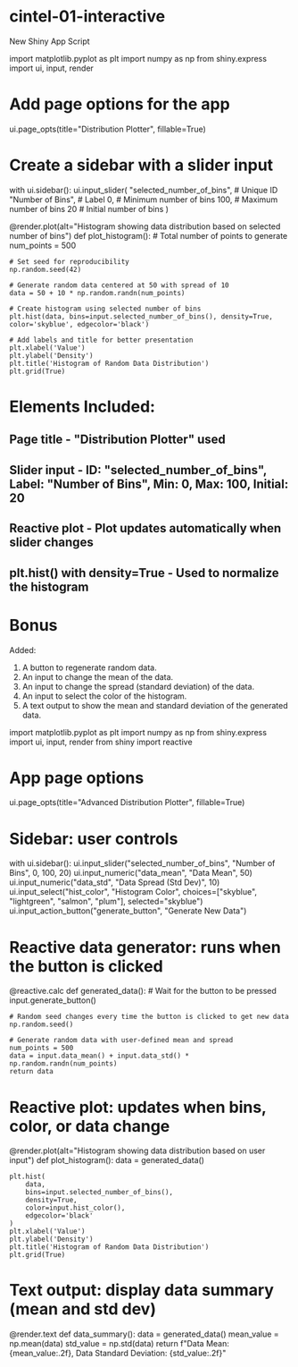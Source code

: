 # cintel-01-interactive
New Shiny App Script

import matplotlib.pyplot as plt
import numpy as np
from shiny.express import ui, input, render

# Add page options for the app
ui.page_opts(title="Distribution Plotter", fillable=True)

# Create a sidebar with a slider input
with ui.sidebar():
    ui.input_slider(
        "selected_number_of_bins",     # Unique ID
        "Number of Bins",              # Label
        0,                             # Minimum number of bins
        100,                           # Maximum number of bins
        20                             # Initial number of bins
    )

@render.plot(alt="Histogram showing data distribution based on selected number of bins")
def plot_histogram():
    # Total number of points to generate
    num_points = 500

    # Set seed for reproducibility
    np.random.seed(42)

    # Generate random data centered at 50 with spread of 10
    data = 50 + 10 * np.random.randn(num_points)

    # Create histogram using selected number of bins
    plt.hist(data, bins=input.selected_number_of_bins(), density=True, color='skyblue', edgecolor='black')

    # Add labels and title for better presentation
    plt.xlabel('Value')
    plt.ylabel('Density')
    plt.title('Histogram of Random Data Distribution')
    plt.grid(True)
# Elements Included:
## Page title - "Distribution Plotter" used
## Slider input	- ID: "selected_number_of_bins", Label: "Number of Bins", Min: 0, Max: 100, Initial: 20
## Reactive plot -	Plot updates automatically when slider changes
## plt.hist() with density=True	-	Used to normalize the histogram

# Bonus
Added:
1. A button to regenerate random data.
2. An input to change the mean of the data.
3. An input to change the spread (standard deviation) of the data.
4. An input to select the color of the histogram.
5. A text output to show the mean and standard deviation of the generated data.

import matplotlib.pyplot as plt
import numpy as np
from shiny.express import ui, input, render
from shiny import reactive

# App page options
ui.page_opts(title="Advanced Distribution Plotter", fillable=True)

# Sidebar: user controls
with ui.sidebar():
    ui.input_slider("selected_number_of_bins", "Number of Bins", 0, 100, 20)
    ui.input_numeric("data_mean", "Data Mean", 50)
    ui.input_numeric("data_std", "Data Spread (Std Dev)", 10)
    ui.input_select("hist_color", "Histogram Color", choices=["skyblue", "lightgreen", "salmon", "plum"], selected="skyblue")
    ui.input_action_button("generate_button", "Generate New Data")

# Reactive data generator: runs when the button is clicked
@reactive.calc
def generated_data():
    # Wait for the button to be pressed
    input.generate_button()

    # Random seed changes every time the button is clicked to get new data
    np.random.seed()

    # Generate random data with user-defined mean and spread
    num_points = 500
    data = input.data_mean() + input.data_std() * np.random.randn(num_points)
    return data

# Reactive plot: updates when bins, color, or data change
@render.plot(alt="Histogram showing data distribution based on user input")
def plot_histogram():
    data = generated_data()

    plt.hist(
        data,
        bins=input.selected_number_of_bins(),
        density=True,
        color=input.hist_color(),
        edgecolor='black'
    )
    plt.xlabel('Value')
    plt.ylabel('Density')
    plt.title('Histogram of Random Data Distribution')
    plt.grid(True)

# Text output: display data summary (mean and std dev)
@render.text
def data_summary():
    data = generated_data()
    mean_value = np.mean(data)
    std_value = np.std(data)
    return f"Data Mean: {mean_value:.2f}, Data Standard Deviation: {std_value:.2f}"
